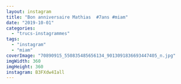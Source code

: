 ```yaml
---
layout: instagram
title: "Bon anniversaire Mathias  #7ans #miam"
date: "2019-10-01"
categories: 
  - "trucs-instagrammes"
tags:
  - "instagram"
  - "miam"
coverImage: "70890915_550835485656134_9013091836693447405_n.jpg"
imgWidth: 360
imgHeight: 360
instagram: B3FXdw4Iall
---
```

